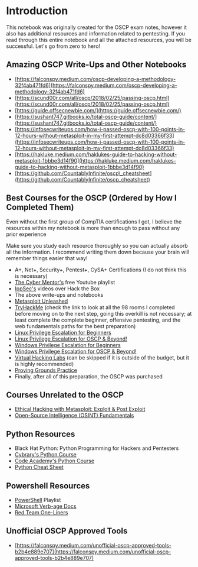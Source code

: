 # Introduction

This notebook was originally created for the OSCP exam notes, however it also has additional resources and information related to pentesting. If you read through this entire notebook and all the attached resources, you will be successful. Let's go from zero to hero!

## Amazing OSCP Write-Ups and Other Notebooks

* [https://falconspy.medium.com/oscp-developing-a-methodology-32f4ab471fd6](https://falconspy.medium.com/oscp-developing-a-methodology-32f4ab471fd6)
* [https://scund00r.com/all/oscp/2018/02/25/passing-oscp.html](https://scund00r.com/all/oscp/2018/02/25/passing-oscp.html)
* [https://guide.offsecnewbie.com/](https://guide.offsecnewbie.com/)
* [https://sushant747.gitbooks.io/total-oscp-guide/content/](https://sushant747.gitbooks.io/total-oscp-guide/content/)
* [https://infosecwriteups.com/how-i-passed-oscp-with-100-points-in-12-hours-without-metasploit-in-my-first-attempt-dc8d03366f33](https://infosecwriteups.com/how-i-passed-oscp-with-100-points-in-12-hours-without-metasploit-in-my-first-attempt-dc8d03366f33)
* [https://hakluke.medium.com/haklukes-guide-to-hacking-without-metasploit-1bbbe3d14f90](https://hakluke.medium.com/haklukes-guide-to-hacking-without-metasploit-1bbbe3d14f90)
* [https://github.com/CountablyInfinite/oscp\_cheatsheet](https://github.com/CountablyInfinite/oscp_cheatsheet)

## Best Courses for the OSCP \(Ordered by How I Completed Them\)

Even without the first group of CompTIA certifications I got, I believe the resources within my notebook is more than enough to pass without any prior experience

Make sure you study each resource thoroughly so you can actually absorb all the information. I recommend writing them down because your brain will remember things easier that way!

* A+, Net+, Security+, Pentest+, CySA+ Certifications \(I do not think this is necessary\) 
* [The Cyber Mentor's](https://www.youtube.com/playlist?list=PLLKT__MCUeiwBa7d7F_vN1GUwz_2TmVQj) free Youtube playlist
* [IppSec's](https://www.youtube.com/c/ippsec/videos) videos over Hack the Box
* The above write-ups and notebooks
* [Metasploit Unleashed](https://www.offensive-security.com/metasploit-unleashed/)
* [TryHackMe](https://tryhackme.com/p/DarthPwn) \(check the link to look at all the 98 rooms I completed before moving on to the next step, going this overkill is not necessary; at least complete the complete beginner, offensive pentesting, and the web fundamentals paths for the best preparation\)
* [Linux Privilege Escalation for Beginners](https://www.udemy.com/course/linux-privilege-escalation-for-beginners/)
* [Linux Privilege Escalation for OSCP & Beyond!](https://www.udemy.com/course/linux-privilege-escalation/)
* [Windows Privilege Escalation for Beginners](https://www.udemy.com/course/windows-privilege-escalation-for-beginners/)
* [Windows Privilege Escalation for OSCP & Beyond!](https://www.udemy.com/course/windows-privilege-escalation/)
* [Virtual Hacking Labs](https://www.virtualhackinglabs.com/) \(can be skipped if it is outside of the budget, but it is highly recommended\)
* [Proving Grounds Practice](https://www.offensive-security.com/labs/individual/)
* Finally, after all of this preparation, the OSCP was purchased

## Courses Unrelated to the OSCP

* [Ethical Hacking with Metasploit: Exploit & Post Exploit](https://www.udemy.com/course/ethical-hacking-with-metasploit-exploit-post-exploit/)
* [Open-Source Intelligence \(OSINT\) Fundamentals](https://www.udemy.com/course/osint-fundamentals/)

## Python Resources

* Black Hat Python: Python Programming for Hackers and Pentesters
* [Cybrary's Python Course](https://www.cybrary.it/course/python/)
* [Code Academy's Python Course](https://www.codecademy.com/learn/learn-python-3)
* [Python Cheat Sheet](https://darknetdiaries.com/imgs/Python-CheatSheet.pdf)

## Powershell Resources

* [PowerShell](https://www.youtube.com/playlist?list=PLCGGtLsUjhm2k22nFHHdupAK0hSNZVfXi) Playlist
* [Microsoft Verb-age Docs](https://docs.microsoft.com/en-us/powershell/scripting/developer/cmdlet/approved-verbs-for-windows-powershell-commands?view=powershell-7)
* [Red Team One-Liners](https://gist.github.com/jivoi/c354eaaf3019352ce32522f916c03d70)

## Unofficial OSCP Approved Tools

* [https://falconspy.medium.com/unofficial-oscp-approved-tools-b2b4e889e707](https://falconspy.medium.com/unofficial-oscp-approved-tools-b2b4e889e707)

